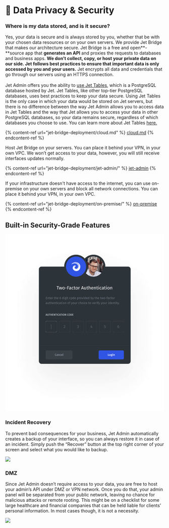 # 🔐 Data Privacy & Security

### **Where is my data stored, and is it secure?**

Yes, your data is secure and is always stored by you, whether that be with your chosen data resources or on your own servers. We provide Jet Bridge that makes our architecture secure. Jet Bridge is a free and open**-**source app that **generates an API** and proxies the requests to databases and business apps. **We don’t collect, copy, or host your private data on our side. Jet follows best practices to ensure that important data is only accessed by you and your users.** Jet encrypts all data and credentials that go through our servers using an HTTPS connection.\
\
Jet Admin offers you the ability to [use Jet Tables](https://docs.jetadmin.io/user-guide/integrations/jet-tables), which is a PostgreSQL database hosted by Jet. Jet Tables, like other top-tier PostgreSQL databases, uses best practices to keep your data secure.  Using Jet Tables is the only case in which your data would be stored on Jet servers, but there is no difference between the way Jet Admin allows you to access data in Jet Tables and the way that Jet allows you to access your data in other PostgreSQL databases, so your data remains secure, regardless of which databases you choose to use. You can learn more about Jet Tables [here.](https://docs.jetadmin.io/user-guide/integrations/jet-tables)

{% content-ref url="jet-bridge-deployment/cloud.md" %}
[cloud.md](jet-bridge-deployment/cloud.md)
{% endcontent-ref %}

Host Jet Bridge on your servers. You can place it behind your VPN, in your own VPC. We won’t get access to your data, however, you will still receive interfaces updates normally.

{% content-ref url="jet-bridge-deployment/jet-admin/" %}
[jet-admin](jet-bridge-deployment/jet-admin/)
{% endcontent-ref %}

If your infrastructure doesn't have access to the internet, you can use on-premise on your own servers and block all network connections. You can place it behind your VPN, in your own VPC.

{% content-ref url="jet-bridge-deployment/on-premise/" %}
[on-premise](jet-bridge-deployment/on-premise/)
{% endcontent-ref %}

## Built-in Security-Grade Features <a href="#built-in-security-grade-features" id="built-in-security-grade-features"></a>



![](<.gitbook/assets/image (738).png>)

### Incident Recovery <a href="#incident-recovery" id="incident-recovery"></a>

To prevent bad consequences for your business, Jet Admin automatically creates a backup of your interface, so you can always restore it in case of an incident. Simply push the “Recover” button at the top right corner of your screen and select what you would like to backup.

![](https://gblobscdn.gitbook.com/assets%2F-LQ08RFAKZvFADEiXKFy%2F-MGOKqrFcjeSkw6nnATM%2F-MGOUO-nRbXuxE22JoX4%2Frecover-dark%402x.png?alt=media\&token=0e3f32a9-fb29-4994-90ca-a59867b59763)

### DMZ <a href="#dmz" id="dmz"></a>

Since Jet Admin doesn’t require access to your data, you are free to host your admin’s API under DMZ or VPN network. Once you do that, your admin panel will be separated from your public network, leaving no chance for malicious attacks or remote rooting. This might be on a checklist for some large healthcare and financial companies that can be held liable for clients’ personal information. In most cases though, it is not a necessity.

![](https://gblobscdn.gitbook.com/assets%2F-LQ08RFAKZvFADEiXKFy%2F-LqpSrnI1pd1VctEG1LG%2F-LqpT2hOOG5k1OjEq6wb%2Fhow-it-works-dmz%402x.png?alt=media\&token=95609ba5-139e-4fe6-96e5-d04f0bfc51be)
